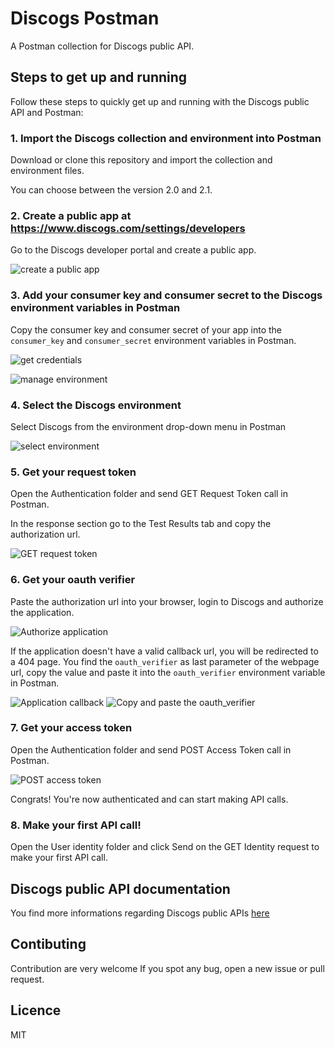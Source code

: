 # Discogs Postman
A Postman collection for Discogs public API. 
## Steps to get up and running
Follow these steps to quickly get up and running with the Discogs public API and Postman:

### 1. Import the Discogs collection and environment into Postman
Download or clone this repository and import the collection and environment files. 

You can choose between the version 2.0 and 2.1. 

### 2. Create a public app at https://www.discogs.com/settings/developers
Go to the Discogs developer portal and create a public app.

![create a public app](images/create-app.png)

### 3. Add your consumer key and consumer secret to the Discogs environment variables in Postman
Copy the consumer key and consumer secret of your app into the `consumer_key` and `consumer_secret` environment variables in Postman.

![get credentials](images/credentials.png)

![manage environment](images/environment.png)

### 4. Select the Discogs environment
Select Discogs from the environment drop-down menu in Postman

![select environment](images/select-enviroment.png)

### 5. Get your request token
Open the Authentication folder and send GET Request Token call in Postman. 

In the response section go to the Test Results tab and copy the authorization url.

![GET request token](images/request-token.png)

### 6. Get your oauth verifier
Paste the authorization url into your browser, login to Discogs and authorize the application.

![Authorize application](images/authorize-application.png)

If the application doesn't have a valid callback url, you will be redirected to a 404 page. You find the `oauth_verifier` as last parameter of the webpage url, copy the value and paste it into the `oauth_verifier` environment variable in Postman.

![Application callback](images/application-callback.png)
![Copy and paste the oauth_verifier](images/enviroment-verifier.png)


### 7. Get your access token
Open the Authentication folder and send POST Access Token call in Postman. 

![POST access token](images/access-token.png)

Congrats! You're now authenticated and can start making API calls.

### 8. Make your first API call!
Open the User identity folder and click Send on the GET Identity request to make your first API call.

## Discogs public API documentation
You find more informations regarding Discogs public APIs [here](https://www.discogs.com/developers/)

## Contibuting
Contribution are very welcome 
If you spot any bug, open a new issue or pull request.

## Licence
MIT
